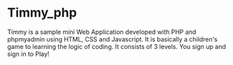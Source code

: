 # Timmy_php

Timmy is a sample mini Web Application developed with PHP and phpmyadmin using HTML, CSS and Javascript.
It is basically a children's game to learning the logic of coding.
It consists of 3 levels.
You sign up and sign in to Play!
